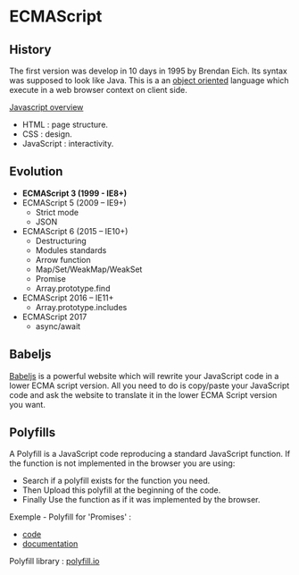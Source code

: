 # ECMAScript
## History
The first version was develop in 10 days in 1995 by Brendan Eich. Its syntax was supposed to look like Java.
This is a an [object oriented](https://developer.mozilla.org/en-US/docs/Learn/Drafts/Python/Quickly_Learn_Object_Oriented_Programming) language which execute in a web browser context on client side.

[Javascript overview](https://developer.mozilla.org/en-US/docs/Web/JavaScript/JavaScript_technologies_overview)

- HTML : page structure.
- CSS : design.
- JavaScript : interactivity.

## Evolution
* **ECMAScript 3 (1999 - IE8+)**
* ECMAScript 5 (2009 – IE9+)
    * Strict mode
    * JSON
* ECMAScript 6 (2015 – IE10+)
    * Destructuring
    * Modules standards
    * Arrow function
    * Map/Set/WeakMap/WeakSet
    * Promise
    * Array.prototype.find
* ECMAScript 2016 – IE11+
    * Array.prototype.includes
* ECMAScript 2017
    * async/await

## Babeljs
[Babeljs](https://babeljs.io/) is a powerful website which will rewrite your JavaScript code in a lower ECMA script version.
All you need to do is copy/paste your JavaScript code and ask the website to translate it in the lower ECMA Script version you want.

## Polyfills
A Polyfill is a JavaScript code reproducing a standard JavaScript function.
If the function is not implemented in the browser you are using:
- Search if a polyfill exists for the function you need.
- Then Upload this polyfill at the beginning of the code.
- Finally Use the function as if it was implemented by the browser.

Exemple - Polyfill for 'Promises' :
- [code](https://cdn.jsdelivr.net/npm/promise-polyfill@7/dist/polyfill.min.js)
- [documentation](https://www.npmjs.com/package/promise-polyfill)

Polyfill library :
[polyfill.io](https://polyfill.io/v2/docs/)
